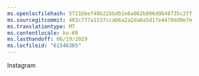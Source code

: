 ```yaml
---
ms.openlocfilehash: 5721bbef40b22bbdb2e6a062b096d9b48735c2ff
ms.sourcegitcommit: 483c777a1537ccab6a2a2da6a5d1fe4470dd0e7e
ms.translationtype: MT
ms.contentlocale: ko-KR
ms.lasthandoff: 06/19/2019
ms.locfileid: "61546365"
---
```

Instagram